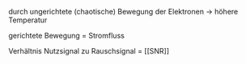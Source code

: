 durch ungerichtete (chaotische) Bewegung der Elektronen
-> höhere Temperatur

gerichtete Bewegung = Stromfluss

Verhältnis Nutzsignal zu Rauschsignal = [[SNR]]